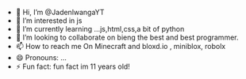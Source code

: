 - 👋 Hi, I’m @JadenlwangaYT
- 👀 I’m interested in js
- 🌱 I’m currently learning ...js,html,css,a bit of python
- 💞️ I’m looking to collaborate on bieng the best and best programmer.
- 📫 How to reach me On Minecraft and bloxd.io , miniblox, robolx
- 😄 Pronouns: ...
- ⚡ Fun fact: fun fact im 11 years old!

<!---
JadenlwangaYT/JadenlwangaYT is a ✨ special ✨ repository because its `README.md` (this file) appears on your GitHub profile.
You can click the Preview link to take a look at your changes.
--->
